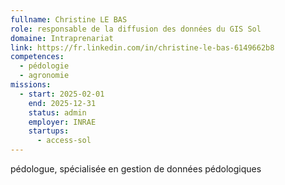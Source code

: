```yaml
---
fullname: Christine LE BAS
role: responsable de la diffusion des données du GIS Sol
domaine: Intraprenariat
link: https://fr.linkedin.com/in/christine-le-bas-6149662b8
competences:
  - pédologie
  - agronomie
missions:
  - start: 2025-02-01
    end: 2025-12-31
    status: admin
    employer: INRAE
    startups:
      - access-sol
---
```

pédologue, spécialisée en gestion de données pédologiques